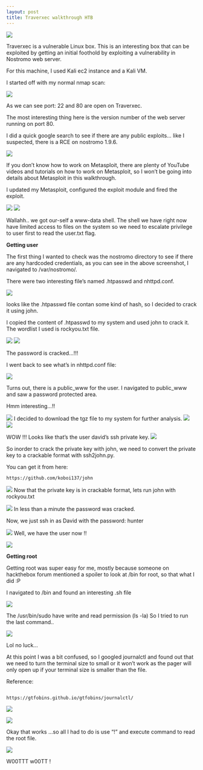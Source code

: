 ```yaml
---
layout: post
title: Traverxec walkthrough HTB 
---
```


![](/images/2020-04-11-trav/1.png)


Traverxec is a vulnerable Linux box. This is an interesting box that can be exploited by getting an initial foothold by exploiting a vulnerability in Nostromo web server. 

For this machine, I used Kali ec2 instance and a Kali VM.

I started off with my normal nmap scan:


![](/images/2020-04-11-trav/2.png)

As we can see port: 22 and 80 are open on Traverxec.

The most interesting thing here is the version number of the web server running on port 80. 

I did a quick google search to see if there are any public exploits… like I suspected, there is a RCE on nostromo 1.9.6.

![](/images/2020-04-11-trav/3.png)

If you don’t know how to work on Metasploit, there are plenty of YouTube videos and tutorials on how to work on Metasploit, so I won’t be going into details about Metasploit in this walkthrough. 

I updated my Metasploit, configured the exploit module and fired the exploit.


![](/images/2020-04-11-trav/4.png)
![](/images/2020-04-11-trav/5.png)

Wallahh.. we got our-self a www-data shell. The shell we have right now have limited access to files on the system so we need to escalate privilege to user first to read the user.txt flag.

**Getting user**

The first thing I wanted to check was the nostromo directory to see if there are any hardcoded credentials, as you can see in the above screenshot, I navigated to /var/nostromo/.

There were two interesting file’s named .htpasswd and nhttpd.conf.


![](/images/2020-04-11-trav/6.png)

Iooks like the .htpasswd file contan some kind of hash, so I decided to crack it using john.

I copied the content of .htpasswd to my system and used john to crack it. The wordlist I used is rockyou.txt file.

![](/images/2020-04-11-trav/7.png)
![](/images/2020-04-11-trav/8.png)

The password is cracked...!!!


I went back to see what’s in nhttpd.conf file:

![](/images/2020-04-11-trav/9.png)

Turns out, there is a public_www for the user. I navigated to public_www and saw a password protected area.

Hmm interesting...!!

![](/images/2020-04-11-trav/10.png)
I decided to download the tgz file to my system for further analysis.
![](/images/2020-04-11-trav/11.png)
![](/images/2020-04-11-trav/12.png)

WOW !!! Looks like that’s the user david’s ssh private key.
![](/images/2020-04-11-trav/13.png)

So inorder to crack the private key with john, we need to convert the private key to a crackable format with ssh2john.py.

You can get it from here:

```
https://github.com/koboi137/john
```


![](/images/2020-04-11-trav/14.png)
Now that the private key is in crackable format, lets run john with  rockyou.txt 

![](/images/2020-04-11-trav/15.png)
In less than a minute the password was cracked.

Now, we just ssh in as David with the password: hunter 

![](/images/2020-04-11-trav/16.png)
Well, we have the user now !!

![](/images/2020-04-11-trav/17.png)

**Getting root**

Getting root was super easy for me, mostly because someone on hackthebox forum mentioned a spoiler to look at /bin for root, so that what I did :P

I navigated to /bin and found an interesting .sh file 


![](/images/2020-04-11-trav/18.png)

The /usr/bin/sudo have write and read permission (ls -la)
So I tried to run the last command..


![](/images/2020-04-11-trav/19.png)

Lol no luck…

At this point I was a bit confused, so I googled journalctl and found out that we need to turn the terminal size to small or it won’t work as the pager will only open up if your terminal size is smaller than the file.

Reference:
```

https://gtfobins.github.io/gtfobins/journalctl/
```

![](/images/2020-04-11-trav/20.png)

![](/images/2020-04-11-trav/21.png)

Okay that works …so all I had to do is use “!” and execute command to read the root file.

![](/images/2020-04-11-trav/22.png)



W00TTT w00TT !






